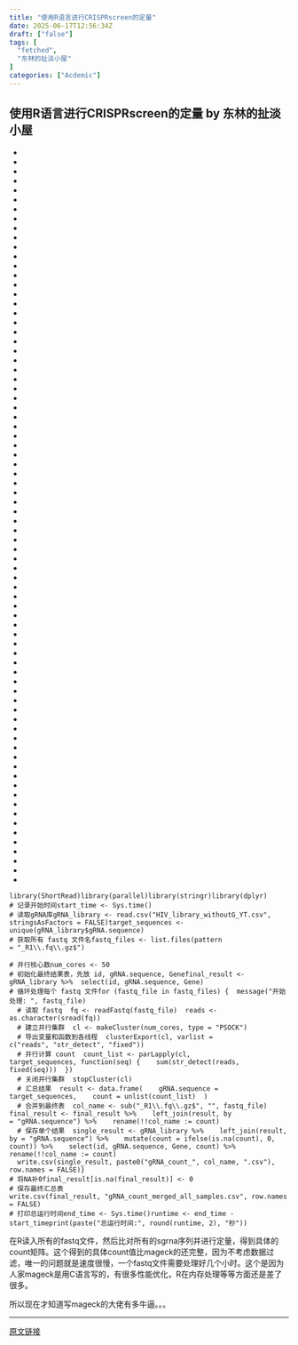 ```yaml
---
title: "使用R语言进行CRISPRscreen的定量"
date: 2025-06-17T12:56:34Z
draft: ["false"]
tags: [
  "fetched",
  "东林的扯淡小屋"
]
categories: ["Acdemic"]
---
```

使用R语言进行CRISPRscreen的定量 by 东林的扯淡小屋
------
<div><section><ul><li><li><li><li><li><li><li><li><li><li><li><li><li><li><li><li><li><li><li><li><li><li><li><li><li><li><li><li><li><li><li><li><li><li><li><li><li><li><li><li><li><li><li><li><li><li><li><li><li><li><li><li><li><li><li><li><li><li><li><li><li><li><li><li><li><li><li><li><li><li><li><li><li><li><li><li><li><li></ul><pre data-lang="bash"><code><span leaf="">library(ShortRead)</span></code><code><span leaf="">library(parallel)</span></code><code><span leaf="">library(stringr)</span></code><code><span leaf="">library(dplyr)</span></code><code><span leaf=""><br></span></code><code><span leaf=""><span># 记录开始时间</span></span></code><code><span leaf="">start_time &lt;- Sys.time()</span></code><code><span leaf=""><br></span></code><code><span leaf=""><span># 读取gRNA库</span></span></code><code><span leaf="">gRNA_library &lt;- read.csv(<span>"HIV_library_withoutG_YT.csv"</span>, stringsAsFactors = FALSE)</span></code><code><span leaf="">target_sequences &lt;- unique(gRNA_library<span>$gRNA</span>.sequence)</span></code><code><span leaf=""><br></span></code><code><span leaf=""><span># 获取所有 fastq 文件名</span></span></code><code><span leaf="">fastq_files &lt;- list.files(pattern = <span>"_R1\\.fq\\.gz$"</span>)</span></code><code><span leaf=""><br></span></code><code><span leaf=""><br></span></code><code><span leaf=""><span># 并行核心数</span></span></code><code><span leaf="">num_cores &lt;- 50  </span></code><code><span leaf=""><br></span></code><code><span leaf=""><span># 初始化最终结果表，先放 id, gRNA.sequence, Gene</span></span></code><code><span leaf="">final_result &lt;- gRNA_library %&gt;%</span></code><code><span leaf="">  <span>select</span>(<span>id</span>, gRNA.sequence, Gene)</span></code><code><span leaf=""><br></span></code><code><span leaf=""><span># 循环处理每个 fastq 文件</span></span></code><code><span leaf=""><span>for</span> (fastq_file <span>in</span> fastq_files) {</span></code><code><span leaf="">  message(<span>"开始处理: "</span>, fastq_file)</span></code><code><span leaf=""><br></span></code><code><span leaf="">  <span># 读取 fastq</span></span></code><code><span leaf="">  fq &lt;- readFastq(fastq_file)</span></code><code><span leaf="">  reads &lt;- as.character(sread(fq))</span></code><code><span leaf=""><br></span></code><code><span leaf="">  <span># 建立并行集群</span></span></code><code><span leaf="">  cl &lt;- makeCluster(num_cores, <span>type</span> = <span>"PSOCK"</span>)</span></code><code><span leaf=""><br></span></code><code><span leaf="">  <span># 导出变量和函数到各线程</span></span></code><code><span leaf="">  clusterExport(cl, varlist = c(<span>"reads"</span>, <span>"str_detect"</span>, <span>"fixed"</span>))</span></code><code><span leaf=""><br></span></code><code><span leaf="">  <span># 并行计算 count</span></span></code><code><span leaf="">  count_list &lt;- parLapply(cl, target_sequences, <span>function</span>(<span>seq</span>) {</span></code><code><span leaf="">    <span>sum</span>(str_detect(reads, fixed(<span>seq</span>)))</span></code><code><span leaf="">  })</span></code><code><span leaf=""><br></span></code><code><span leaf="">  <span># 关闭并行集群</span></span></code><code><span leaf="">  stopCluster(cl)</span></code><code><span leaf=""><br></span></code><code><span leaf="">  <span># 汇总结果</span></span></code><code><span leaf="">  result &lt;- data.frame(</span></code><code><span leaf="">    gRNA.sequence = target_sequences,</span></code><code><span leaf="">    count = unlist(count_list)</span></code><code><span leaf="">  )</span></code><code><span leaf=""><br></span></code><code><span leaf="">  <span># 合并到最终表</span></span></code><code><span leaf="">  col_name &lt;- sub(<span>"_R1\\.fq\\.gz$"</span>, <span>""</span>, fastq_file)</span></code><code><span leaf="">  final_result &lt;- final_result %&gt;%</span></code><code><span leaf="">    left_join(result, by = <span>"gRNA.sequence"</span>) %&gt;%</span></code><code><span leaf="">    rename(!!col_name := count)</span></code><code><span leaf=""><br></span></code><code><span leaf="">  <span># 保存单个结果</span></span></code><code><span leaf="">  single_result &lt;- gRNA_library %&gt;%</span></code><code><span leaf="">    left_join(result, by = <span>"gRNA.sequence"</span>) %&gt;%</span></code><code><span leaf="">    mutate(count = ifelse(is.na(count), 0, count)) %&gt;%</span></code><code><span leaf="">    <span>select</span>(<span>id</span>, gRNA.sequence, Gene, count) %&gt;%</span></code><code><span leaf="">    rename(!!col_name := count)</span></code><code><span leaf=""><br></span></code><code><span leaf="">  write.csv(single_result, paste0(<span>"gRNA_count_"</span>, col_name, <span>".csv"</span>), row.names = FALSE)</span></code><code><span leaf="">}</span></code><code><span leaf=""><br></span></code><code><span leaf=""><span># 将NA补0</span></span></code><code><span leaf="">final_result[is.na(final_result)] &lt;- 0</span></code><code><span leaf=""><br></span></code><code><span leaf=""><span># 保存最终汇总表</span></span></code><code><span leaf="">write.csv(final_result, <span>"gRNA_count_merged_all_samples.csv"</span>, row.names = FALSE)</span></code><code><span leaf=""><br></span></code><code><span leaf=""><span># 打印总运行时间</span></span></code><code><span leaf="">end_time &lt;- Sys.time()</span></code><code><span leaf="">runtime &lt;- end_time - start_time</span></code><code><span leaf=""><span>print</span>(<span>paste</span>(<span>"总运行时间:"</span>, round(runtime, 2), <span>"秒"</span>))</span></code><code><span leaf=""><br></span></code></pre></section><p><span leaf="">在R读入所有的fastq文件，然后比对所有的sgrna序列并进行定量，得到具体的count矩阵。这个得到的具体count值比mageck的还完整，因为不考虑数据过滤，唯一的问题就是速度很慢，一个fastq文件需要处理好几个小时。这个是因为人家mageck是用C语言写的，有很多性能优化，R在内存处理等等方面还是差了很多。</span></p><p><span leaf="">所以现在才知道写mageck的大佬有多牛逼。。。</span></p><p><mp-style-type data-value="3"></mp-style-type></p></div>  
<hr>
<a href="https://mp.weixin.qq.com/s/blQpCw34gvjH6BvCBXPWAw",target="_blank" rel="noopener noreferrer">原文链接</a>
